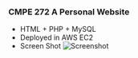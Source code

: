 ### CMPE 272 A Personal Website
* HTML + PHP + MySQL
* Deployed in AWS EC2
* Screen Shot
![Screenshot](https://github.com/xiaoting0524/HTML_PHP_a_Website/blob/master/screen_shot.png)
